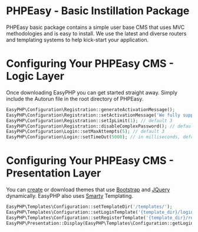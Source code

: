 # PHPEasy - Basic Instillation Package
PHPEasy basic package contains a simple user base CMS that uses MVC methodologies and is easy to install. We use the latest and diverse routers and templating systems to help kick-start your application.

# Configuring Your PHPEasy CMS - Logic Layer
Once downloading EasyPHP you can get started straight away. Simply include the Autorun file in the root directory of PHPEasy.

```php
EasyPHP\Configuration\Registration::generateActivationMessage();
EasyPHP\Configuration\Registration::setActivationMessage('We fully support HTML. Use {activation_link} directed to /activate/');
EasyPHP\Configuration\Registration::setIpLimit(1); // default 3
EasyPHP\Configuration\Registration::disableComplexPassword(); // default enabled
EasyPHP\Configuration\Login::setMaxAttempts(5); // default 3
EasyPHP\Configuration\Login::setTimeOut(5000); // in milliseconds, default 2 seconds
```

# Configuring Your PHPEasy CMS - Presentation Layer
You can [create](#) or download themes that use [Bootstrap](http://getbootstrap.com/) and [JQuery](https://jquery.com/) dynamically. EasyPHP also uses [Smarty](http://www.smarty.net/) Templating.

```php
EasyPHP\Templates\Configuration::setTemplateDir('/templates/');
EasyPHP\Templates\Configuration::setLoginTemplate('{template_dir}/login.tpl');
EasyPHP\Templates\Configuration::setRegisterTemplate('{template_dir}/register.tpl');
EasyPHP\Presentation::Display(EasyPHP\Templates\Configuration::getLoginTemplate());
```
